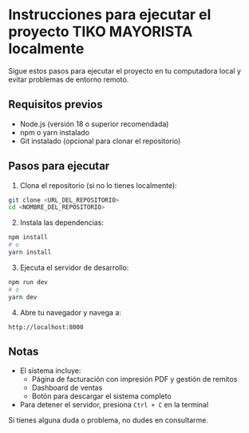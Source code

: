 # Instrucciones para ejecutar el proyecto TIKO MAYORISTA localmente

Sigue estos pasos para ejecutar el proyecto en tu computadora local y evitar problemas de entorno remoto.

## Requisitos previos

- Node.js (versión 18 o superior recomendada)
- npm o yarn instalado
- Git instalado (opcional para clonar el repositorio)

## Pasos para ejecutar

1. Clona el repositorio (si no lo tienes localmente):

```bash
git clone <URL_DEL_REPOSITORIO>
cd <NOMBRE_DEL_REPOSITORIO>
```

2. Instala las dependencias:

```bash
npm install
# o
yarn install
```

3. Ejecuta el servidor de desarrollo:

```bash
npm run dev
# o
yarn dev
```

4. Abre tu navegador y navega a:

```
http://localhost:8000
```

## Notas

- El sistema incluye:
  - Página de facturación con impresión PDF y gestión de remitos
  - Dashboard de ventas
  - Botón para descargar el sistema completo
- Para detener el servidor, presiona `Ctrl + C` en la terminal

Si tienes alguna duda o problema, no dudes en consultarme.
